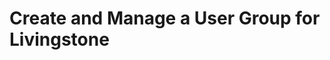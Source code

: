 # Create and Manage a User Group for Livingstone

<!-- <div class="ahead">
<h4>Exercise Goals</h4>
<ul>
    <li>Create three User Groups for the Livingstone Rewards Groups</li>
	<li>Assign a User to a new User Group</li>
	<li>Create a new User Group Site for the Dashboard</li>
	<li>Create a new User Group Site Page</li> 
</ul>
</div>

## Log in as Your Main Administrative User

1. **Click** on the _Personal Menu_ at the top right.
* **Click** _Sign Out_ at the bottom.
* **Click** _Sign In_ at the top right.
* **Sign In** as the main administrative User.
	* If you followed the steps in _Fundamentals Module 1_, this User will have the following credentials:
		* Email Address: josiah.copeland@livingstone.com
		* Password: test

<img src="../images/sign-in-josiah.png" style="max-height: 40%">

## Create the Livingstone Rewards Silver User Group

1. **Open** the _Menu_.
* **Go to** _`Control Panel → Users → User Groups`_.
* **Click** the _Add_ button at the top right to add a new User Group.
* **Type** _Livingstone Rewards Silver_ for the _Name_.
* **Click** _Save_ at the bottom.

<img src="../images/livingstone-silver.png" style="max-height: 33%">

## Create the Livingstone Rewards Gold User Group

1. **Click** the _Add_ button at the top right to add a new User Group.
* **Type** _Livingstone Rewards Gold_ for the _Name_.
* **Click** _Save_ at the bottom.

<img src="../images/livingstone-gold.png" style="max-height: 33%">

## Create the Livingstone Rewards Platinum User Group

1. **Click** the _Add_ button at the top right to add a new User Group.
* **Type** _Livingstone Rewards Platinum_ for the _Name_.
* **Click** _Save_ at the bottom.

<img src="../images/livingstone-platinum.png" style="max-height: 33%">

## Assign Jason Murray to the Livingstone Platinum User Group

1. **Click** the _Options_ menu next to _Livingstone Rewards Platinum_.
* **Click** _Assign Members_.
* **Click** the _Add_ button at the top right to add a new User.
* **Click** the checkbox next to _Jason Murray_.
* **Click** _Add_ at the bottom right.

<br />

<img src="../images/jason-murray-added-ug.png" style="max-height: 100%">

<br />

## Create a Livingstone Platinum Private User Group Site

1. **Click** on the _Options_ menu at the top right for the User Group.
* **Click** _Manage Pages_.
* **Click** _Add_ at the top right to add a new page.
* **Choose** _Private Page_. 
* **Click** _Widget Page_.
* **Type** _Account Overview_ for the _Name_.
* **Click** _Add_.

<img src="../images/rewards-overview-page.png" style="max-height: 50%">

## Add Widgets to the Livingstone Platinum Site

1. **Click** _Go to Site_ in the _Site Administration_ panel.
* **Open** the _Add_ menu at the top right.
* **Open** the _Widget_ section.
* **Open** the _Highlighted_ tab.
* **Drag and Drop** the _Navigation Menu_ widget to the left column of the page.
* **Drag and Drop** the _Web Content Display_ widget to the right of the page.
* **Open** the _News_ tab.
* **Drag and Drop** the _Alerts_ widget under the _Web Content Display_ widget.

<img src="../images/account-overview-page.png" style="max-height: 100%">

## Log in as Jason Murray

1. **Click** on the _Personal Menu_ at the top right.
* **Click** _Sign Out_ at the bottom.
* **Click** _Sign In_ at the top right.
* **Type** _jason.murray@livingstone.com_ for the _Email Address_.
* **Type** _liferay_ for the _Password_.
* **Click** _Sign In_.

## View Jason Murray's Dashboard

1. **Click** on the _Personal Menu_.
* **Click** on _My Dashboard_.
* **Click** on the _Account Overview_ page.
	* Users won't see web content or announcements until posted by an Admin.

<br />

<img src="../images/jason-account-overview-dashboard.png" style="max-height: 100%">

---

## Bonus Exercises:

1. Create a new Private Dashboard User Group Page for the Livingstone Rewards Gold Group with new widgets.
2. Create a new Private Dashboard User Group Page for the Livingstone Rewards Silver Group with new widgets.
3. Create User Group Web Content to add to the Account Overview page.
4. Add Hannah Jones to the Platinum User Group and verify access to the Account Overview page. -->
